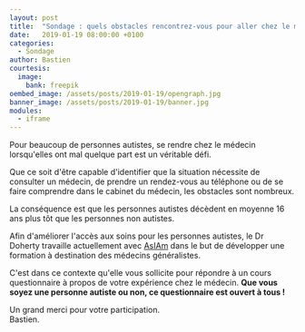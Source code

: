 ```yaml
---
layout: post
title:  "Sondage : quels obstacles rencontrez-vous pour aller chez le médecin ?"
date:   2019-01-19 08:00:00 +0100
categories:
  - Sondage
author: Bastien
courtesis:
  image:
    bank: freepik
oembed_image: /assets/posts/2019-01-19/opengraph.jpg
banner_image: /assets/posts/2019-01-19/banner.jpg
modules:
  - iframe
---
```


Pour beaucoup de personnes autistes, se rendre chez le médecin lorsqu'elles ont 
mal quelque part est un véritable défi.

Que ce soit d'être capable d'identifier que la situation nécessite de consulter un 
médecin, de prendre un rendez-vous au téléphone ou de se faire comprendre dans le 
cabinet du médecin, les obstacles sont nombreux.

La conséquence est que les personnes autistes décèdent en moyenne 16 ans plus tôt que 
les personnes non autistes.

Afin d'améliorer l'accès aux soins pour les personnes autistes, 
le Dr Doherty travaille actuellement avec <a href="http//asiam.ie">AsIAm</a> dans le but de développer une formation à destination des médecins 
généralistes.

C'est dans ce contexte qu'elle vous sollicite pour répondre à un cours questionnaire à 
propos de votre expérience chez le médecin.
<strong>Que vous soyez une personne autiste ou non, ce questionnaire est ouvert à tous&nbsp;!</strong>


Un grand merci pour votre participation.<br />
Bastien.

<!--
> Chers amis, la plupart d'entre vous connait mon intérêt pour l'autisme.
> Je travaille actuellement avec le Dr Stuart Neilson et AsIAm.ie pour développer un 
> programme de formation à destination des médecins généralistes.
> 
> J'apprécierai si vous pouviez répondre au sondage, ce qui ne vous prendra moins de 10 
> minutes. 
> Ce sondage est ouvert à tout le monde, que vous soyez autiste, parent d'un enfant 
> autiste ou une personne lambda.
> 
> Savez-vous que les personnes autistes décèdent en moyenne 16 ans plus tôt que les 
> personnes non autistes ? Ce sondage nous aidera à comprendre « pourquoi ».
-->

<div class="center">
 <amp-iframe layout="responsive" width="600" adaptiveHeight sandbox="allow-scripts allow-forms" src="https://docs.google.com/forms/d/e/1FAIpQLSc6KnsX2Tqj2QSzssG2Va8Iv-ypzvpQInBSQ-mc2ULxQ-aH0g/viewform?embedded=true">
  <amp-img placeholder src="/assets/undefined_.png" layout="fill">
  </amp-img>
 </amp-iframe>
</div>

